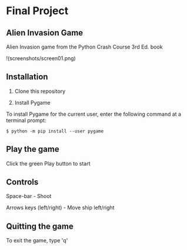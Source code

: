 # Final Project
## Alien Invasion Game

Alien Invasion game from the Python Crash Course 3rd Ed. book

!(screenshots/screen01.png)

## Installation

1. Clone this repository

2. Install Pygame

To install Pygame for the current user, enter the following command at a terminal prompt:

```
$ python -m pip install --user pygame
```

## Play the game

Click the green Play button to start

## Controls

Space-bar - Shoot

Arrows keys (left/right) - Move ship left/right

## Quitting the game

To exit the game, type 'q'
